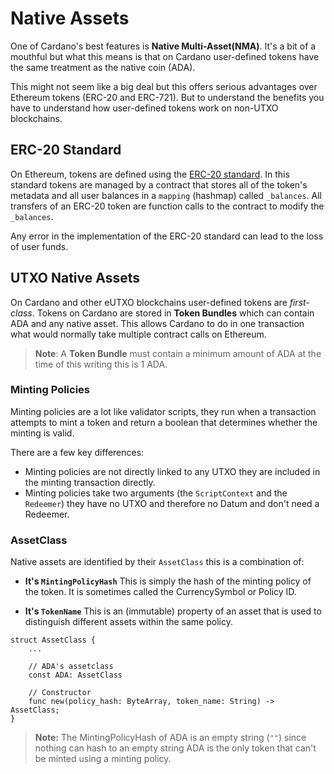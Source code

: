 # Native Assets

One of Cardano's best features is **Native Multi-Asset(NMA)**.
It's a bit of a mouthful but what this means is that on Cardano
user-defined tokens have the same treatment as the native coin (ADA).

This might not seem like a big deal but this offers serious advantages
over Ethereum tokens (ERC-20 and ERC-721). But to understand the benefits
you have to understand how user-defined tokens work on non-UTXO blockchains.

## ERC-20 Standard

On Ethereum, tokens are defined using the [ERC-20 standard](https://ethereum.org/en/developers/docs/standards/tokens/erc-20/).
In this standard tokens are managed by a contract that stores all of the token's metadata
and all user balances in a `mapping` (hashmap) called `_balances`.
All transfers of an ERC-20 token are function calls to the contract to modify the `_balances`.

Any error in the implementation of the ERC-20 standard can lead to the loss of user funds.

## UTXO Native Assets

On Cardano and other eUTXO blockchains user-defined tokens are *first-class*.
Tokens on Cardano are stored in **Token Bundles** which can contain
ADA and any native asset.
This allows Cardano to do in one transaction what would normally take multiple
contract calls on Ethereum.

>**Note**: A **Token Bundle** must contain a minimum amount of ADA
> at the time of this writing this is 1 ADA.

### Minting Policies

Minting policies are a lot like validator scripts, they run when a transaction
attempts to mint a token and return a boolean that determines whether the minting is valid.

There are a few key differences:

- Minting policies are not directly linked to any UTXO
  they are included in the minting transaction directly.
- Minting policies take two arguments (the `ScriptContext` and the `Redeemer`)
  they have no UTXO and therefore no Datum and don't need
  a Redeemer.

### AssetClass

Native assets are identified by their `AssetClass` this is a combination of:

- **It's `MintingPolicyHash`**
  This is simply the hash of the minting policy of the token.
  It is sometimes called the CurrencySymbol or Policy ID.

- **It's `TokenName`**
  This is an (immutable) property of an asset that is used to distinguish different assets within the same policy.

```rust, noplaypen
struct AssetClass {
    ...

    // ADA's assetclass
    const ADA: AssetClass

    // Constructor
    func new(policy_hash: ByteArray, token_name: String) -> AssetClass;
}
```

>**Note:** The MintingPolicyHash of ADA is an empty string (`""`) since nothing can hash
>to an empty string ADA is the only token that can't be minted using a minting policy.

